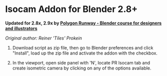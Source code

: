 # Isocam Addon for Blender 2.8+

**Updated for 2.8x, 2.9x by [Polygon Runway - Blender course for designers and illustrators](https://polygonrunway.com)**

*Original author: Reiner 'Tiles' Prokein*

1. Download script as zip file, then go to Blender preferences and click "Install", load up the zip file and activate the addon with the checkbox.

2. In the viewport, open side panel with 'N', locate PR Isocam tab and create isometric camera by clicking on any of the options available.
